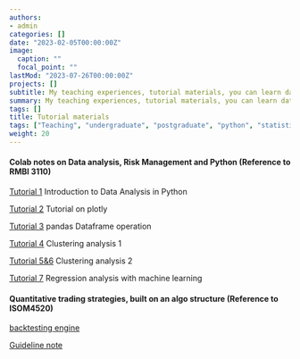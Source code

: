 ```yaml
---
authors:
- admin
categories: []
date: "2023-02-05T00:00:00Z"
image:
  caption: ""
  focal_point: ""
lastMod: "2023-07-26T00:00:00Z"
projects: []
subtitle: My teaching experiences, tutorial materials, you can learn data analytical skills from basic to intermediate level
summary: My teaching experiences, tutorial materials, you can learn data analytical skills from basic to intermediate level
tags: []
title: Tutorial materials
tags: ["Teaching", "undergraduate", "postgraduate", "python", "statistics", "data analysis"]
weight: 20
---
```


#### Colab notes on Data analysis, Risk Management and Python (Reference to RMBI 3110)

[Tutorial 1](https://drive.google.com/file/d/1K3-pJhCl8ovVkhukrwKj5BBiR4iayp66/view?usp=sharing) Introduction to Data Analysis in Python

[Tutorial 2](https://colab.research.google.com/drive/19qSaE1xVlSQxAFh4KTjnAm1cFfFql08l?usp=sharing) Tutorial on plotly

[Tutorial 3](https://colab.research.google.com/drive/1VFmv5rXTYu5Pd7intx5-Vzdj0owH6v9U?usp=sharing) pandas Dataframe operation

[Tutorial 4](https://colab.research.google.com/drive/172_TibYOJ_wuMXy7kj7exFTGgf8GSeH0?usp=sharing) Clustering analysis 1

[Tutorial 5&6](https://colab.research.google.com/drive/1bAoDiz7k-DaUv4Ij1OcGHMFughSl3uig?usp=sharing) Clustering analysis 2

[Tutorial 7](https://colab.research.google.com/drive/1R3LwfWiyQCvKsV_YyWwo9S0WWoSvmwnz?usp=sharing) Regression analysis with machine learning

#### Quantitative trading strategies, built on an algo structure (Reference to ISOM4520)

[backtesting engine](https://github.com/zyinaa/backtestingengine)

[Guideline note](https://drive.google.com/file/d/1E_aBKkL81T1Vm5JyRL-BLXygWU1nOjPW/view?usp=sharing)
